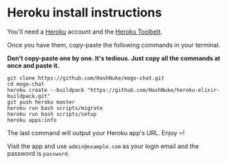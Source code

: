# Heroku install instructions

You'll need a [Heroku](http://heroku.com) account and the [Heroku Toolbelt](https://toolbelt.heroku.com/).

Once you have them, copy-paste the following commands in your terminal.

__Don't copy-paste one by one. It's tedious. Just copy all the commands at once and paste it.__

```
git clone https://github.com/HashNuke/mogo-chat.git
cd mogo-chat
heroku create --buildpack "https://github.com/HashNuke/heroku-elixir-buildpack.git"
git push heroku master
heroku run bash scripts/migrate
heroku run bash scripts/setup
heroku apps:info
```

The last command will output your Heroku app's URL. Enjoy ~!

Visit the app and use `admin@example.com` as your login email and the password is `password`.
